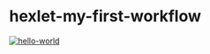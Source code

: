 # hexlet-my-first-workflow
[![hello-world](https://github.com/Sam0yl/hexlet-my-first-workflow/actions/workflows/github-actions-demo.yml/badge.svg)](https://github.com/Sam0yl/hexlet-my-first-workflow/actions/workflows/github-actions-demo.yml)
